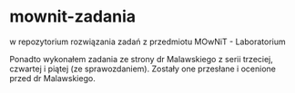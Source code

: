 # mownit-zadania
w repozytorium rozwiązania zadań z przedmiotu MOwNiT - Laboratorium

Ponadto wykonałem zadania ze strony dr Malawskiego z serii trzeciej, czwartej i piątej (ze sprawozdaniem).
Zostały one przesłane i ocenione przed dr Malawskiego.
